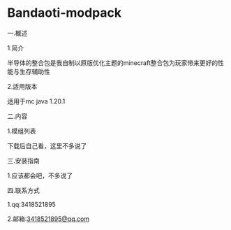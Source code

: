 # Bandaoti-modpack

一.概述

  1.简介

半导体的整合包是我自制以原版优化主题的minecraft整合包为玩家带来更好的性能与生存辅助性

  2.适用版本

适用于mc java 1.20.1

二.内容

  1.模组列表

下载后自己看，这里不多说了

三.安装指南

  1.应该都会吧，不多说了

四.联系方式

  1.qq:3418521895

  2.邮箱:3418521895@qq.com
